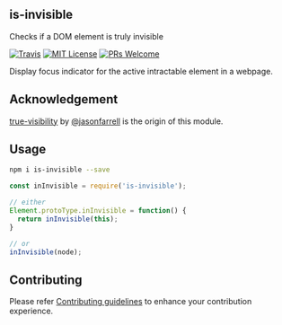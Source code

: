 is-invisible
---
Checks if a DOM element is truly invisible

[![Travis](https://img.shields.io/travis/sarbbottam/is-invisible.svg?maxAge=2592000&style=flat-square)](https://travis-ci.org/sarbbottam/is-invisible)
[![MIT License](https://img.shields.io/npm/l/watch-and-rsync.svg?maxAge=2592000&style=flat-square)](http://opensource.org/licenses/MIT)
[![PRs Welcome](https://img.shields.io/badge/PRs-welcome-brightgreen.svg?maxAge=2592000&style=flat-square)](http://makeapullrequest.com)

Display focus indicator for the active intractable element in a webpage.

## Acknowledgement

[true-visibility](https://github.com/UseAllFive/true-visibility) by [@jasonfarrell](https://github.com/jasonfarrell) is the origin of this module.

## Usage

```sh
npm i is-invisible --save
```

```js
const inInvisible = require('is-invisible');

// either
Element.protoType.inInvisible = function() {
  return inInvisible(this);
}

// or
inInvisible(node);
```

## Contributing

Please refer [Contributing guidelines](contributing.md) to enhance your contribution experience.
